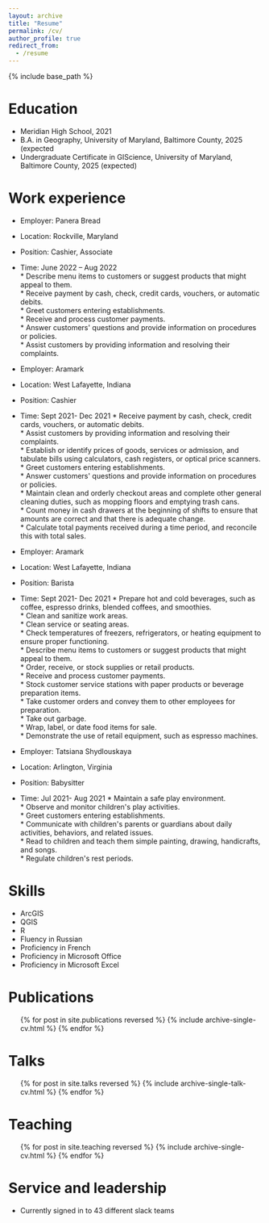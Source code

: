 ```yaml
---
layout: archive
title: "Resume"
permalink: /cv/
author_profile: true
redirect_from:
  - /resume
---
```


{% include base_path %}

Education
======
* Meridian High School, 2021
* B.A. in Geography, University of Maryland, Baltimore County, 2025 (expected
* Undergraduate Certificate in GIScience, University of Maryland, Baltimore County, 2025 (expected)

Work experience
======
* Employer: Panera Bread
* Location: Rockville, Maryland
* Position: Cashier, Associate 
* Time: June 2022 – Aug 2022 </br>
        * Describe menu items to customers or suggest products that might appeal to them.</br>
        * Receive payment by cash, check, credit cards, vouchers, or automatic debits.</br>
        * Greet customers entering establishments.</br>
        * Receive and process customer payments.</br>
        * Answer customers' questions and provide information on procedures or policies.</br>
        * Assist customers by providing information and resolving their complaints.

* Employer: Aramark
* Location: West Lafayette, Indiana
* Position: Cashier 
* Time: Sept 2021- Dec 2021
        * Receive payment by cash, check, credit cards, vouchers, or automatic debits.</br>
        * Assist customers by providing information and resolving their complaints.</br>
        * Establish or identify prices of goods, services or admission, and tabulate bills using calculators, cash registers, or optical             price scanners.</br>
        * Greet customers entering establishments.</br>
        * Answer customers' questions and provide information on procedures or policies.</br>
        * Maintain clean and orderly checkout areas and complete other general cleaning duties, such as mopping floors and emptying trash            cans.</br>
        * Count money in cash drawers at the beginning of shifts to ensure that amounts are correct and that there is adequate change.</br>
        * Calculate total payments received during a time period, and reconcile this with total sales.

* Employer: Aramark
* Location: West Lafayette, Indiana
* Position: Barista 
* Time: Sept 2021- Dec 2021
        * Prepare hot and cold beverages, such as coffee, espresso drinks, blended coffees, and smoothies.</br>
        * Clean and sanitize work areas.</br>
        * Clean service or seating areas.</br>
        * Check temperatures of freezers, refrigerators, or heating equipment to ensure proper functioning.</br>
        * Describe menu items to customers or suggest products that might appeal to them.</br>
        * Order, receive, or stock supplies or retail products.</br>
        * Receive and process customer payments.</br>
        * Stock customer service stations with paper products or beverage preparation items.</br>
        * Take customer orders and convey them to other employees for preparation.</br>
        * Take out garbage.</br>
        * Wrap, label, or date food items for sale.</br>
        * Demonstrate the use of retail equipment, such as espresso machines.

* Employer: Tatsiana Shydlouskaya
* Location: Arlington, Virginia
* Position: Babysitter 
* Time: Jul 2021- Aug 2021
        * Maintain a safe play environment.</br>
        * Observe and monitor children's play activities.</br>
        * Greet customers entering establishments.</br>
        * Communicate with children's parents or guardians about daily activities, behaviors, and related issues.</br>
        * Read to children and teach them simple painting, drawing, handicrafts, and songs.</br>
        * Regulate children's rest periods.
  
Skills
======
* ArcGIS 
* QGIS
* R
* Fluency in Russian
* Proficiency in French
* Proficiency in Microsoft Office
* Proficiency in Microsoft Excel

Publications
======
  <ul>{% for post in site.publications reversed %}
    {% include archive-single-cv.html %}
  {% endfor %}</ul>
  
Talks
======
  <ul>{% for post in site.talks reversed %}
    {% include archive-single-talk-cv.html  %}
  {% endfor %}</ul>
  
Teaching
======
  <ul>{% for post in site.teaching reversed %}
    {% include archive-single-cv.html %}
  {% endfor %}</ul>
  
Service and leadership
======
* Currently signed in to 43 different slack teams
